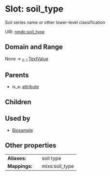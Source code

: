 
# Slot: soil_type


Soil series name or other lower-level classification

URI: [nmdc:soil_type](https://microbiomedata/meta/soil_type)


## Domain and Range

None &#8594;  <sub>0..1</sub> [TextValue](TextValue.md)

## Parents

 *  is_a: [attribute](attribute.md)

## Children


## Used by

 * [Biosample](Biosample.md)

## Other properties

|  |  |  |
| --- | --- | --- |
| **Aliases:** | | soil type |
| **Mappings:** | | mixs:soil_type |

